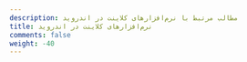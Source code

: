 ```yaml
---
description: مطالب مرتبط با نرم‌افزارهای کلاینت در اندروید
title: نرم‌افزارهای کلاینت در اندروید
comments: false
weight: -40
---
```

